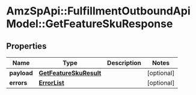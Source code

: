 # AmzSpApi::FulfillmentOutboundApiModel::GetFeatureSkuResponse

## Properties
Name | Type | Description | Notes
------------ | ------------- | ------------- | -------------
**payload** | [**GetFeatureSkuResult**](GetFeatureSkuResult.md) |  | [optional] 
**errors** | [**ErrorList**](ErrorList.md) |  | [optional] 


